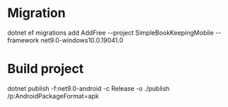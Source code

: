 
# Migration
dotnet ef migrations add AddFree --project SimpleBookKeepingMobile --framework net9.0-windows10.0.19041.0

# Build project
dotnet publish -f:net9.0-android -c Release -o ./publish /p:AndroidPackageFormat=apk